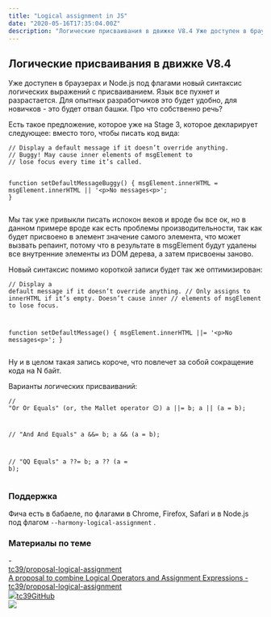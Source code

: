```yaml
---
title: "Logical assignment in JS"
date: "2020-05-16T17:35:04.00Z"
description: "Логические присваивания в движке V8.4 Уже доступен в браузерах и Node.js под флагами новый синтаксис логических выражений с прис"
---
```


<h2 id="-v8-4">Логические присваивания в движке V8.4</h2><p>Уже доступен в браузерах и Node.js под флагами новый синтаксис логических выражений с присваиванием. Язык все пухнет и разрастается. Для опытных разработчиков это будет удобно, для новичков - это будет отвал башки. Про что собственно речь?</p><p>Есть такое предложение, которое уже на Stage 3, которое декларирует следующее: вместо того, чтобы писать код вида:</p><pre><code class="language-javascript">// Display a default message if it doesn’t override anything.
// Buggy! May cause inner elements of msgElement to
// lose focus every time it’s called.

function setDefaultMessageBuggy() {
  msgElement.innerHTML = msgElement.innerHTML || '&lt;p&gt;No messages&lt;p&gt;';
}</code></pre><p>Мы так уже привыкли писать испокон веков и вроде бы все ок, но в данном примере вроде как есть проблемы производительности, так как будет присвоено в элемент значение самого элемента, что может вызвать репаинт, потому что в результате в msgElement будут удалены все внутренние элементы из DOM дерева, а затем присвоены заново.</p><p>Новый синтаксис помимо короткой записи будет так же оптимизирован:</p><pre><code class="language-javascript">// Display a default message if it doesn’t override anything.
// Only assigns to innerHTML if it’s empty. Doesn’t cause inner
// elements of msgElement to lose focus.

function setDefaultMessage() {
  msgElement.innerHTML ||= '&lt;p&gt;No messages&lt;p&gt;';
}</code></pre><p>Ну и в целом такая запись короче, что повлечет за собой сокращение кода на N байт.</p><p>Варианты логических присваиваний:</p><pre><code class="language-javascript">// "Or Or Equals" (or, the Mallet operator :wink:)
a ||= b;
a || (a = b);

// "And And Equals"
a &amp;&amp;= b;
a &amp;&amp; (a = b);

// "QQ Equals"
a ??= b;
a ?? (a = b);</code></pre><h3 id="-">Поддержка</h3><p>Фича есть в бабаеле, по флагами в Chrome, Firefox, Safari и в Node.js под флагом <code>--harmony-logical-assignment</code> .</p><h3 id="--1">Материалы по теме</h3>- <a class="kg-bookmark-container" href="https://github.com/tc39/proposal-logical-assignment"><div class="kg-bookmark-content"><div class="kg-bookmark-title">tc39/proposal-logical-assignment</div><div class="kg-bookmark-description">A proposal to combine Logical Operators and Assignment Expressions - tc39/proposal-logical-assignment</div><div class="kg-bookmark-metadata"><img class="kg-bookmark-icon" src="https://github.githubassets.com/favicons/favicon.svg"><span class="kg-bookmark-author">tc39</span><span class="kg-bookmark-publisher">GitHub</span></div></div><div class="kg-bookmark-thumbnail"><img src="https://avatars3.githubusercontent.com/u/1725583?s=400&amp;v=4"></div></a> <br/>


